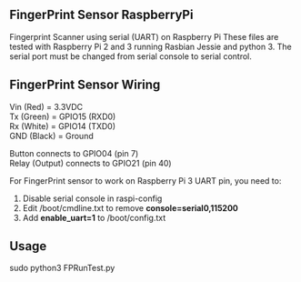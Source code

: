 FingerPrint Sensor RaspberryPi
-----------------------------

Fingerprint Scanner using serial (UART) on Raspberry Pi
These files are tested with Raspberry Pi 2 and 3 running Rasbian Jessie and python 3.
The serial port must be changed from serial console to serial control.

FingerPrint Sensor Wiring
-------------------------

   Vin (Red) = 3.3VDC   
   Tx (Green) = GPIO15 (RXD0)   
   Rx (White) = GPIO14 (TXD0)  
   GND (Black) = Ground

Button connects to GPIO04 (pin 7)  
Relay (Output) connects to GPIO21 (pin 40)


For FingerPrint sensor to work on Raspberry Pi 3 UART pin, you need to:  
1. Disable serial console in raspi-config  
2. Edit /boot/cmdline.txt to remove **console=serial0,115200**  
3. Add **enable_uart=1** to /boot/config.txt

Usage
-----

   sudo python3 FPRunTest.py
